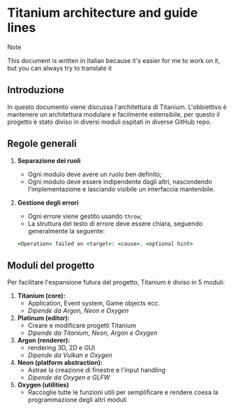 # Titanium architecture and guide lines

> [!NOTE]
> This document is written in Italian because it's easier for me to work on it, but you can always try to translate it

## Introduzione

In questo documento viene discussa l'architettura di Titanium. L'obbiettivo è mantenere un architettura modulare e facilmente estensibile, per questo il progetto è stato diviso in diversi moduli ospitati in diverse GitHub repo.

## Regole generali

1. **Separazione dei ruoli**
    - Ogni modulo deve avere un ruolo ben definito;
    - Ogni modulo deve essere indipendente dagli altri, nascondendo l'implementazione e lasciando visibile un interfaccia mantenibile.
2. **Gestione degli errori**
    - Ogni errore viene gestito usando `throw`;
    - La struttura del testo di errore deve essere chiara, seguendo generalmente la seguente:
  
    ```bat
    <Operation> failed on <target>: <cause>. <optional hint>
    ```

## Moduli del progetto

Per facilitare l'espansione futura del progetto, Titanium è diviso in 5 moduli:

1. **Titanium (core):**
    - Application, Event system, Game objects ecc.
    - *Dipende da Argon, Neon e Oxygen*
2. **Platinum (editor):**
    - Creare e modificare progetti Titanium
    - *Dipende da Titanium, Neon, Argon e Oxygen*
3. **Argon (renderer):**
    - rendering 3D, 2D e GUI
    - *Dipende da Vulkan e Oxygen*
4. **Neon (platform abstraction):**
    - Astrae la creazione di finestre e l'input handling
    - *Dipende da Oxygen e GLFW*
5. **Oxygen (utilities)**
    - Raccoglie tutte le funzioni utili per semplificare e rendere coesa la programmazione degli altri moduli
  